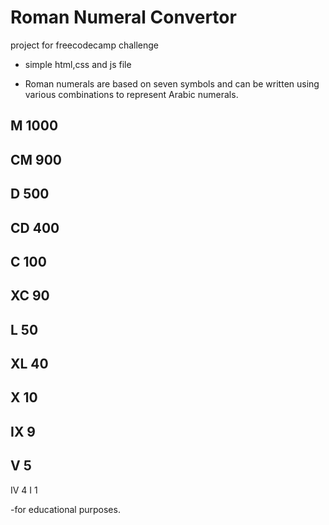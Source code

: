 # Roman Numeral Convertor

  project for freecodecamp challenge

- simple html,css and js file

- Roman numerals are based on seven symbols and can be written using various combinations to    represent Arabic numerals.



## M 	1000
## CM 	900
## D 	500
## CD 	400
## C 	100
## XC 	90
## L 	50
## XL 	40
## X 	10
## IX 	9
## V 	5
IV 	4
I 	1


-for educational purposes.